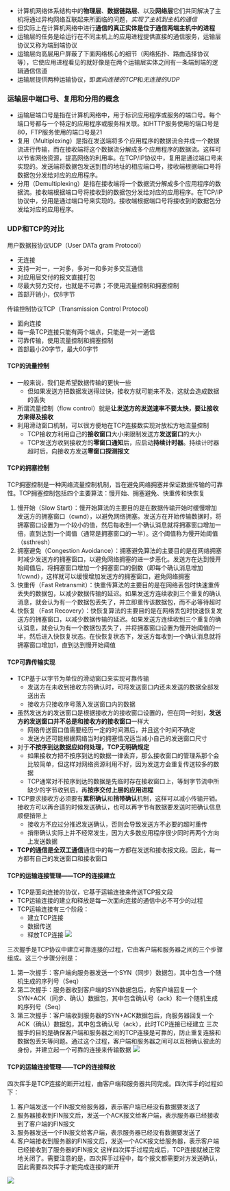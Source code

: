 * 计算机网络体系结构中的**物理层**、**数据链路层**、以及**网络层**它们共同解决了主机将通过异构网络互联起来所面临的问题，*实现了主机到主机的通信*
* 但实际上在计算机网络中进行**通信的真正实体是位于通信两端主机中的进程**
* 运输层的任务是给运行在不同主机上的应用进程提供直接的通信服务，运输层协议又称为端到端协议
* 运输层向高层用户屏蔽了下面网络核心的细节（网络拓扑、路由选择协议等），它使应用进程看见的就好像是在两个运输层实体之间有一条端到端的逻辑通信信道
* 运输层提供两种运输协议，即*面向连接的TCP*和*无连接的UDP*

### 运输层中端口号、复用和分用的概念
* 运输层端口号是指在计算机网络中，用于标识应用程序或服务的端口号。每个端口号都与一个特定的应用程序或服务相关联。如HTTP服务使用的端口号是80，FTP服务使用的端口号是21
* 复用（Multiplexing）是指在发送端将多个应用程序的数据流合并成一个数据流进行传输，而在接收端将这个数据流分解成多个应用程序的数据流。这样可以节省网络资源，提高网络的利用率。在TCP/IP协议中，复用是通过端口号来实现的。发送端将数据包发送到目的地址的相应端口号，接收端根据端口号将数据包分发给对应的应用程序。
* 分用（Demultiplexing）是指在接收端将一个数据流分解成多个应用程序的数据流。接收端根据端口号将接收到的数据包分发给对应的应用程序。在TCP/IP协议中，分用是通过端口号来实现的。接收端根据端口号将接收到的数据包分发给对应的应用程序。

### UDP和TCP的对比

用户数据报协议UDP（User DATa gram Protocol）
* 无连接
* 支持一对一，一对多，多对一和多对多交互通信
* 对应用层交付的报文直接打包
* 尽最大努力交付，也就是不可靠；不使用流量控制和拥塞控制
* 首部开销小，仅8字节

传输控制协议TCP（Transmission Control Protocol）
* 面向连接
* 每一条TCP连接只能有两个端点，只能是一对一通信
* 可靠传输，使用流量控制和拥塞控制
* 首部最小20字节，最大60字节

#### TCP的流量控制
* 一般来说，我们是希望数据传输的更快一些
   * 但如果发送方把数据发送得过快，接收方就可能来不及，这就会造成数据的丢失
* 所谓流量控制（flow control）就是**让发送方的发送速率不要太快，要让接收方来得及接收**
* 利用滑动窗口机制，可以很方便地在TCP连接数实现对放松方地流量控制
   * TCP接收方利用自己的**接收窗口**大小来限制发送方**发送窗口**的大小
   * TCP发送方收到接收方的**零窗口通知**后，应启动**持续计时器**。持续计时器超时后，向接收方发送**零窗口探测报文**

#### TCP的拥塞控制

TCP拥塞控制是一种网络流量控制机制，旨在避免网络拥塞并保证数据传输的可靠性。TCP拥塞控制包括四个主要算法：慢开始、拥塞避免、快重传和快恢复
1. 慢开始（Slow Start）：慢开始算法的主要目的是在数据传输开始时缓慢增加发送方的拥塞窗口（cwnd），以避免网络拥塞。发送方在开始传输数据时，将拥塞窗口设置为一个较小的值，然后每收到一个确认消息就将拥塞窗口增加一倍，直到达到一个阈值（通常是拥塞窗口的一半）。这个阈值称为慢开始阈值（ssthresh）
2. 拥塞避免（Congestion Avoidance）：拥塞避免算法的主要目的是在网络拥塞时减少发送方的拥塞窗口，以避免网络拥塞的进一步恶化。发送方在达到慢开始阈值后，将拥塞窗口增加一个拥塞窗口的倒数（即每个确认消息增加1/cwnd），这样就可以缓慢增加发送方的拥塞窗口，避免网络拥塞
3. 快重传（Fast Retransmit）：快重传算法的主要目的是在网络丢包时快速重传丢失的数据包，以减少数据传输的延迟。如果发送方连续收到三个重复的确认消息，就会认为有一个数据包丢失了，并立即重传该数据包，而不必等待超时
4. 快恢复（Fast Recovery）：快恢复算法的主要目的是在网络丢包时快速恢复发送方的拥塞窗口，以减少数据传输的延迟。如果发送方连续收到三个重复的确认消息，就会认为有一个数据包丢失了，并将拥塞窗口设置为慢开始阈值的一半，然后进入快恢复状态。在快恢复状态下，发送方每收到一个确认消息就将拥塞窗口增加1，直到达到慢开始阈值


#### TCP可靠传输实现

* TCP基于以字节为单位的滑动窗口来实现可靠传输
   * 发送方在未收到接收方的确认时，可将发送窗口内还未发送的数据全部发送出去
   * 接收方只接收序号落入发送窗口内的数据
* 虽然发送方的发送窗口是根据接收方的接收窗口设置的，但在同一时刻，**发送方的发送窗口并不总是和接收方的接收窗口**一样大
   * 网络传送窗口值需要经历一定的时间滞后，并且这个时间不确定
   * 发送方还可能根据网络当时的拥塞情况适当减小自己的发送窗口尺寸
* 对于**不按序到达数据应如何处理，TCP无明确规定**
   * 如果接收方把不按序到达的数据一律丢弃，那么接收窗口的管理系那个会比较简单，但这样对网络资源利用不好，因为发送方会重复传送较多的数据
   * TCP通常对不按序到达的数据是先临时存在接收窗口上，等到字节流中所缺少的字节收到后，再**按序交付上层的应用进程**
* TCP要求接收方必须要有**累积确认**和**捎带确认**机制，这样可以减小传输开销。接收方可以再合适的时候发送确认，也可以再字节有数据要发送时把确认信息顺便捎带上
   * 接收方不应过分推迟发送确认，否则会导致发送方不必要的超时重传
   * 捎带确认实际上并不经常发生，因为大多数应用程序很少同时再两个方向上发送数据
* **TCP的通信是全双工通信**通信中的每一方都在发送和接收报文段。因此，每一方都有自己的发送窗口和接收窗口


#### TCP的运输连接管理——TCP的连接建立

* TCP是面向连接的协议，它基于运输连接来传送TCP报文段
* TCP运输连接的建立和释放是每一次面向连接的通信中必不可少的过程
* TCP运输连接有三个阶段：
   * 建立TCP连接
   * 数据传送
   * 释放TCP连接
![](img/09.png)

三次握手是TCP协议中建立可靠连接的过程，它由客户端和服务器之间的三个步骤组成。这三个步骤分别是：
1. 第一次握手：客户端向服务器发送一个SYN（同步）数据包，其中包含一个随机生成的序列号（Seq）
2. 第二次握手：服务器收到客户端的SYN数据包后，向客户端回复一个SYN+ACK（同步、确认）数据包，其中包含确认号（ack）和一个随机生成的序列号（Seq）
3. 第三次握手：客户端收到服务器的SYN+ACK数据包后，向服务器回复一个ACK（确认）数据包，其中包含确认号（ack），此时TCP连接已经建立
三次握手的目的是确保客户端和服务器之间的TCP连接是可靠的，防止重复连接和数据包丢失等问题。通过这个过程，客户端和服务器之间可以互相确认彼此的身份，并建立起一个可靠的连接来传输数据
![](img/10.png)


#### TCP的运输连接管理——TCP的连接释放

四次挥手是TCP连接的断开过程，由客户端和服务器共同完成。四次挥手的过程如下：
1. 客户端发送一个FIN报文给服务器，表示客户端已经没有数据要发送了
2. 服务器接收到FIN报文后，发送一个ACK报文给客户端，表示服务器已经接收到了客户端的FIN报文
3. 服务器发送一个FIN报文给客户端，表示服务器已经没有数据要发送了
4. 客户端接收到服务器的FIN报文后，发送一个ACK报文给服务器，表示客户端已经接收到了服务器的FIN报文
这样四次挥手过程完成后，TCP连接就被正常地关闭了。需要注意的是，四次挥手过程中，每个报文都需要对方发送确认，因此需要四次挥手才能完成连接的断开

![](img/11.png)